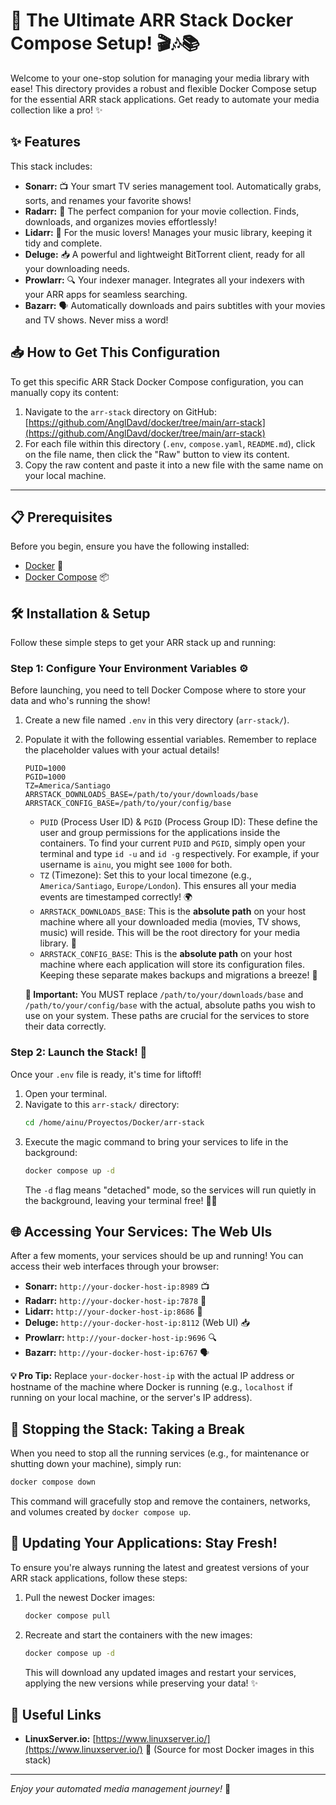 # 🚀 The Ultimate ARR Stack Docker Compose Setup! 🎬🎶📚

Welcome to your one-stop solution for managing your media library with ease! This directory provides a robust and flexible Docker Compose setup for the essential ARR stack applications. Get ready to automate your media collection like a pro! ✨

## ✨ Features

This stack includes:

*   **Sonarr:** 📺 Your smart TV series management tool. Automatically grabs, sorts, and renames your favorite shows!
*   **Radarr:** 🎥 The perfect companion for your movie collection. Finds, downloads, and organizes movies effortlessly!
*   **Lidarr:** 🎵 For the music lovers! Manages your music library, keeping it tidy and complete.
*   **Deluge:** 📥 A powerful and lightweight BitTorrent client, ready for all your downloading needs.
*   **Prowlarr:** 🔍 Your indexer manager. Integrates all your indexers with your ARR apps for seamless searching.
*   **Bazarr:** 🗣️ Automatically downloads and pairs subtitles with your movies and TV shows. Never miss a word!

## 📥 How to Get This Configuration

To get this specific ARR Stack Docker Compose configuration, you can manually copy its content:

1.  Navigate to the `arr-stack` directory on GitHub: [https://github.com/AnglDavd/docker/tree/main/arr-stack](https://github.com/AnglDavd/docker/tree/main/arr-stack)
2.  For each file within this directory (`.env`, `compose.yaml`, `README.md`), click on the file name, then click the "Raw" button to view its content.
3.  Copy the raw content and paste it into a new file with the same name on your local machine.

---

## 📋 Prerequisites

Before you begin, ensure you have the following installed:

*   [Docker](https://www.docker.com/get-started) 🐳
*   [Docker Compose](https://docs.docker.com/compose/install/) 📦

## 🛠️ Installation & Setup

Follow these simple steps to get your ARR stack up and running:

### Step 1: Configure Your Environment Variables ⚙️

Before launching, you need to tell Docker Compose where to store your data and who's running the show!

1.  Create a new file named `.env` in this very directory (`arr-stack/`).
2.  Populate it with the following essential variables. Remember to replace the placeholder values with your actual details!

    ```
    PUID=1000
    PGID=1000
    TZ=America/Santiago
    ARRSTACK_DOWNLOADS_BASE=/path/to/your/downloads/base
    ARRSTACK_CONFIG_BASE=/path/to/your/config/base
    ```

    *   `PUID` (Process User ID) & `PGID` (Process Group ID): These define the user and group permissions for the applications inside the containers. To find your current `PUID` and `PGID`, simply open your terminal and type `id -u` and `id -g` respectively. For example, if your username is `ainu`, you might see `1000` for both.
    *   `TZ` (Timezone): Set this to your local timezone (e.g., `America/Santiago`, `Europe/London`). This ensures all your media events are timestamped correctly! 🌍
    *   `ARRSTACK_DOWNLOADS_BASE`: This is the **absolute path** on your host machine where all your downloaded media (movies, TV shows, music) will reside. This will be the root directory for your media library. 📂
    *   `ARRSTACK_CONFIG_BASE`: This is the **absolute path** on your host machine where each application will store its configuration files. Keeping these separate makes backups and migrations a breeze! 💾

    **🚨 Important:** You MUST replace `/path/to/your/downloads/base` and `/path/to/your/config/base` with the actual, absolute paths you wish to use on your system. These paths are crucial for the services to store their data correctly.

### Step 2: Launch the Stack! 🚀

Once your `.env` file is ready, it's time for liftoff!

1.  Open your terminal.
2.  Navigate to this `arr-stack/` directory:
    ```bash
    cd /home/ainu/Proyectos/Docker/arr-stack
    ```
3.  Execute the magic command to bring your services to life in the background:
    ```bash
    docker compose up -d
    ```
    The `-d` flag means "detached" mode, so the services will run quietly in the background, leaving your terminal free! 🧘‍♀️

## 🌐 Accessing Your Services: The Web UIs

After a few moments, your services should be up and running! You can access their web interfaces through your browser:

*   **Sonarr:** `http://your-docker-host-ip:8989` 📺
*   **Radarr:** `http://your-docker-host-ip:7878` 🎥
*   **Lidarr:** `http://your-docker-host-ip:8686` 🎵
*   **Deluge:** `http://your-docker-host-ip:8112` (Web UI) 📥
*   **Prowlarr:** `http://your-docker-host-ip:9696` 🔍
*   **Bazarr:** `http://your-docker-host-ip:6767` 🗣️

**💡 Pro Tip:** Replace `your-docker-host-ip` with the actual IP address or hostname of the machine where Docker is running (e.g., `localhost` if running on your local machine, or the server's IP address).

## 🛑 Stopping the Stack: Taking a Break

When you need to stop all the running services (e.g., for maintenance or shutting down your machine), simply run:

```bash
docker compose down
```
This command will gracefully stop and remove the containers, networks, and volumes created by `docker compose up`.

## 🔄 Updating Your Applications: Stay Fresh!

To ensure you're always running the latest and greatest versions of your ARR stack applications, follow these steps:

1.  Pull the newest Docker images:
    ```bash
    docker compose pull
    ```
2.  Recreate and start the containers with the new images:
    ```bash
    docker compose up -d
    ```
    This will download any updated images and restart your services, applying the new versions while preserving your data! ✨

## 🔗 Useful Links

*   **LinuxServer.io:** [https://www.linuxserver.io/](https://www.linuxserver.io/) 🐧 (Source for most Docker images in this stack)

---
_Enjoy your automated media management journey!_ 🎉